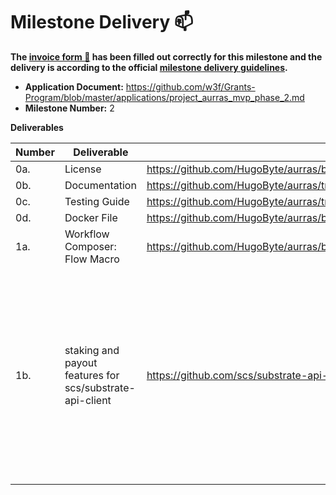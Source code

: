 # Milestone Delivery :mailbox:

**The [invoice form :pencil:](https://docs.google.com/forms/d/e/1FAIpQLSfmNYaoCgrxyhzgoKQ0ynQvnNRoTmgApz9NrMp-hd8mhIiO0A/viewform) has been filled out correctly for this milestone and the delivery is according to the official [milestone delivery guidelines](https://github.com/w3f/Grants-Program/blob/master/docs/milestone-deliverables-guidelines.md).**  

* **Application Document:** https://github.com/w3f/Grants-Program/blob/master/applications/project_aurras_mvp_phase_2.md
* **Milestone Number:** 2

**Deliverables**

| Number | Deliverable | Link | Notes |
| ------------- | ------------- | ------------- |------------- |
| 0a. | License | https://github.com/HugoByte/aurras/blob/master/LICENSE | |
| 0b. | Documentation | https://github.com/HugoByte/aurras/tree/next/workflow/workflow_macro | |
| 0c. | Testing Guide | https://github.com/HugoByte/aurras/tree/next/workflow/workflow_macro#testing | |
| 0d. | Docker File | https://github.com/HugoByte/aurras/blob/next/workflow/Dockerfile | |
| 1a. | Workflow Composer: Flow Macro | https://github.com/HugoByte/aurras/blob/next/workflow/workflow_macro/src/lib.rs | |
| 1b. | staking and payout features for scs/substrate-api-client | https://github.com/scs/substrate-api-client/pull/294 | This deliverable is introduced as a work around for a blocker for the action timeout, This has also significantly increased the performance. [Source](https://github.com/w3f/Grants-Program/blob/master/applications/project_aurras_mvp_phase_2.md#update--amendments) <br/> cargo test --features staking-xt |